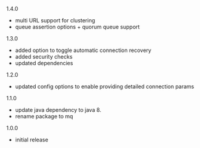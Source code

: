 1.4.0

- multi URL support for clustering
- queue assertion options + quorum queue support

1.3.0

- added option to toggle automatic connection recovery
- added security checks
- updated dependencies

1.2.0

- updated config options to enable providing detailed connection params

1.1.0

- update java dependency to java 8.
- rename package to mq

1.0.0

- initial release
